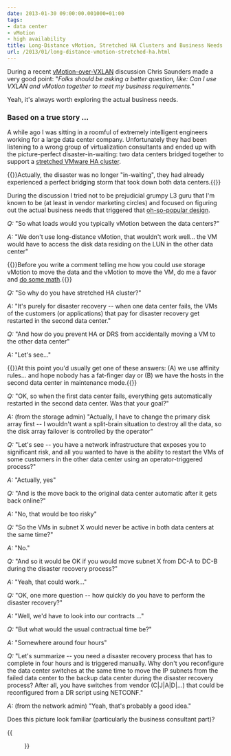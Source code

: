 ```yaml
---
date: 2013-01-30 09:00:00.001000+01:00
tags:
- data center
- vMotion
- high availability
title: Long-Distance vMotion, Stretched HA Clusters and Business Needs
url: /2013/01/long-distance-vmotion-stretched-ha.html
---
```

During a recent [vMotion-over-VXLAN](http://www.yellow-bricks.com/2013/01/29/vmotion-over-vxlan-is-it-supported/) discussion Chris Saunders made a very good point: "*Folks should be asking a better question, like: Can I use VXLAN and vMotion together to meet my business requirements.*"

Yeah, it's always worth exploring the actual business needs.

### Based on a true story \...

A while ago I was sitting in a roomful of extremely intelligent engineers working for a large data center company. Unfortunately they had been listening to a wrong group of virtualization consultants and ended up with the picture-perfect disaster-in-waiting: two data centers bridged together to support a [stretched VMware HA cluster](https://blog.ipspace.net/2011/06/stretched-clusters-almost-as-good-as.html).
<!--more-->
{{<note>}}Actually, the disaster was no longer "in-waiting", they had already experienced a perfect bridging storm that took down both data centers.{{</note>}}

During the discussion I tried not to be prejudicial grumpy L3 guru that I'm known to be (at least in vendor marketing circles) and focused on figuring out the actual business needs that triggered that [oh-so-popular design](https://blog.ipspace.net/2015/02/before-talking-about-vmotion-across.html).

*Q:* "So what loads would you typically vMotion between the data centers?"

*A:* "We don't use long-distance vMotion, that wouldn't work well... the VM would have to access the disk data residing on the LUN in the other data center"

{{<note>}}Before you write a comment telling me how you could use storage vMotion to move the data and the vMotion to move the VM, do me a favor and [do some math](https://blog.ipspace.net/2011/09/long-distance-vmotion-for-disaster.html).{{</note>}}

*Q:* "So why do you have stretched HA cluster?"

*A:* "It's purely for disaster recovery -- when one data center fails, the VMs of the customers (or applications) that pay for disaster recovery get restarted in the second data center."

*Q:* "And how do you prevent HA or DRS from accidentally moving a VM to the other data center"

*A:* "Let's see..."

{{<note info>}}At this point you'd usually get one of these answers: (A) we use affinity rules... and hope nobody has a fat-finger day or (B) we have the hosts in the second data center in maintenance mode.{{</note>}}

*Q:* "OK, so when the first data center fails, everything gets automatically restarted in the second data center. Was that your goal?"

*A:* (from the storage admin) "Actually, I have to change the primary disk array first -- I wouldn't want a split-brain situation to destroy all the data, so the disk array failover is controlled by the operator"

*Q:* "Let's see -- you have a network infrastructure that exposes you to significant risk, and all you wanted to have is the ability to restart the VMs of some customers in the other data center using an operator-triggered process?"

*A:* "Actually, yes"

*Q:* "And is the move back to the original data center automatic after it gets back online?"

*A:* "No, that would be too risky"

*Q:* "So the VMs in subnet X would never be active in both data centers at the same time?"

*A:* "No."

*Q:* "And so it would be OK if you would move subnet X from DC-A to DC-B during the disaster recovery process?"

*A:* "Yeah, that could work..."

*Q:* "OK, one more question -- how quickly do you have to perform the disaster recovery?"

*A:* "Well, we'd have to look into our contracts \..."

*Q:* "But what would the usual contractual time be?"

*A:* "Somewhere around four hours"

*Q:* "Let's summarize -- you need a disaster recovery process that has to complete in four hours and is triggered manually. Why don't you reconfigure the data center switches at the same time to move the IP subnets from the failed data center to the backup data center during the disaster recovery process? After all, you have switches from vendor (C\|J\|A\|D\|\...) that could be reconfigured from a DR script using NETCONF."

*A:* (from the network admin) "Yeah, that's probably a good idea."

Does this picture look familiar (particularly the business consultant part)?

{{<figure src="s1600-project.jpg" caption="Source: www.projectcartoon.com">}}
